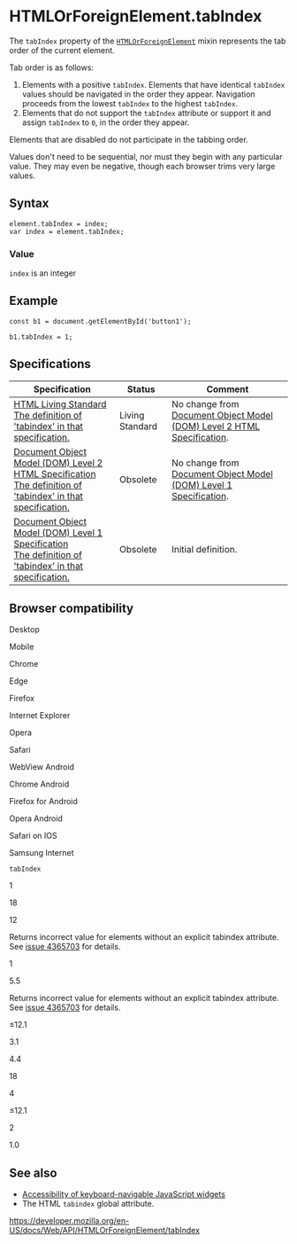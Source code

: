 # HTMLOrForeignElement.tabIndex

The `tabIndex` property of the [`HTMLOrForeignElement`](../htmlorforeignelement) mixin represents the tab order of the current element.

Tab order is as follows:

1.  Elements with a positive `tabIndex`. Elements that have identical `tabIndex` values should be navigated in the order they appear. Navigation proceeds from the lowest `tabIndex` to the highest `tabIndex`.
2.  Elements that do not support the `tabIndex` attribute or support it and assign `tabIndex` to `0`, in the order they appear.

Elements that are disabled do not participate in the tabbing order.

Values don't need to be sequential, nor must they begin with any particular value. They may even be negative, though each browser trims very large values.

## Syntax

    element.tabIndex = index;
    var index = element.tabIndex;

### Value

`index` is an integer

## Example

    const b1 = document.getElementById('button1');

    b1.tabIndex = 1;

## Specifications

<table><thead><tr class="header"><th>Specification</th><th>Status</th><th>Comment</th></tr></thead><tbody><tr class="odd"><td><a href="https://html.spec.whatwg.org/multipage/#dom-tabindex">HTML Living Standard<br />
<span class="small">The definition of 'tabindex' in that specification.</span></a></td><td><span class="spec-living">Living Standard</span></td><td>No change from <a href="https://www.w3.org/TR/DOM-Level-2-HTML/">Document Object Model (DOM) Level 2 HTML Specification</a>.</td></tr><tr class="even"><td><a href="https://www.w3.org/TR/DOM-Level-2-HTML/html.html#ID-40676705">Document Object Model (DOM) Level 2 HTML Specification<br />
<span class="small">The definition of 'tabindex' in that specification.</span></a></td><td><span class="spec-obsolete">Obsolete</span></td><td>No change from <a href="https://www.w3.org/TR/REC-DOM-Level-1/">Document Object Model (DOM) Level 1 Specification</a>.</td></tr><tr class="odd"><td><a href="https://www.w3.org/TR/REC-DOM-Level-1/level-one-html.html#ID-40676705">Document Object Model (DOM) Level 1 Specification<br />
<span class="small">The definition of 'tabindex' in that specification.</span></a></td><td><span class="spec-obsolete">Obsolete</span></td><td>Initial definition.</td></tr></tbody></table>

## Browser compatibility

Desktop

Mobile

Chrome

Edge

Firefox

Internet Explorer

Opera

Safari

WebView Android

Chrome Android

Firefox for Android

Opera Android

Safari on IOS

Samsung Internet

`tabIndex`

1

18

12

Returns incorrect value for elements without an explicit tabindex attribute. See [issue 4365703](https://developer.microsoft.com/microsoft-edge/platform/issues/4365703/) for details.

1

5.5

Returns incorrect value for elements without an explicit tabindex attribute. See [issue 4365703](https://developer.microsoft.com/microsoft-edge/platform/issues/4365703/) for details.

≤12.1

3.1

4.4

18

4

≤12.1

2

1.0

## See also

- [Accessibility of keyboard-navigable JavaScript widgets](https://developer.mozilla.org/en-US/docs/Web/Accessibility/Keyboard-navigable_JavaScript_widgets)
- The HTML `tabindex` global attribute.

<a href="https://developer.mozilla.org/en-US/docs/Web/API/HTMLOrForeignElement/tabIndex" class="_attribution-link">https://developer.mozilla.org/en-US/docs/Web/API/HTMLOrForeignElement/tabIndex</a>
